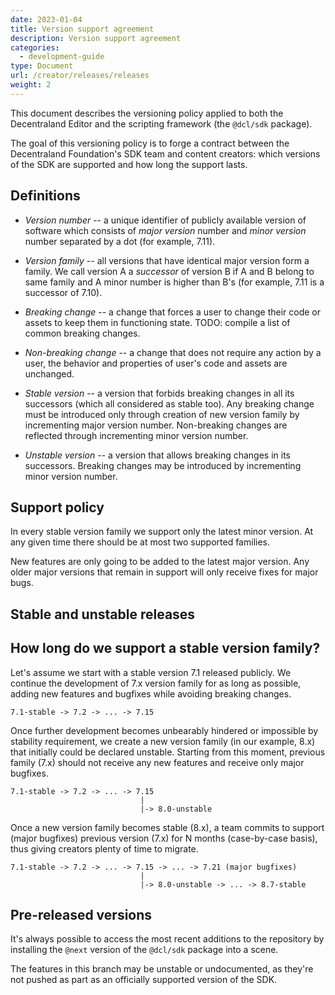 ```yaml
---
date: 2023-01-04
title: Version support agreement
description: Version support agreement
categories:
  - development-guide
type: Document
url: /creator/releases/releases
weight: 2
---
```



This document describes the versioning policy applied to both the Decentraland Editor and the scripting framework (the `@dcl/sdk` package).

The goal of this versioning policy is to forge a contract between the Decentraland Foundation's SDK team and content creators: which versions of the SDK are supported and how long the support lasts.

<!-- TODO: What about support from other teams? Do we have a commitment for content with older versions to keep working too? -->

## Definitions

* *Version number* -- a unique identifier of publicly available version of software which consists of *major version* number and *minor version* number separated by a dot (for example, 7.11).

* *Version family* -- all versions that have identical major version form a family. We call version A a *successor* of version B if A and B belong to same family and A minor number is higher than B's (for example, 7.11 is a successor of 7.10).

* *Breaking change* -- a change that forces a user to change their code or assets to keep them in functioning state. TODO: compile a list of common breaking changes.

* *Non-breaking change* -- a change that does not require any action by a user, the behavior and properties of user's code and assets are unchanged.

* *Stable version* -- a version that forbids breaking changes in all its successors (which all considered as stable too). Any breaking change must be introduced only through creation of new version family by incrementing major version number. Non-breaking changes are reflected through incrementing minor version number.

* *Unstable version* -- a version that allows breaking changes in its successors. Breaking changes may be introduced by incrementing minor version number.

## Support policy

In every stable version family we support only the latest minor version. At any given time there should be at most two supported families.

New features are only going to be added to the latest major version. Any older major versions that remain in support will only receive fixes for major bugs.

## Stable and unstable releases



## How long do we support a stable version family?

Let's assume we start with a stable version 7.1 released publicly. We continue the development of 7.x version family for as long as possible, adding new features and bugfixes while avoiding breaking changes.

```
7.1-stable -> 7.2 -> ... -> 7.15
```

Once further development becomes unbearably hindered or impossible by stability requirement, we create a new version family (in our example, 8.x) that initially could be declared unstable. Starting from this moment, previous family (7.x) should not receive any new features and receive only major bugfixes.

```
7.1-stable -> 7.2 -> ... -> 7.15
                             |
                             |-> 8.0-unstable
```

Once a new version family becomes stable (8.x), a team commits to support (major bugfixes) previous version (7.x) for N months (case-by-case basis), thus giving creators plenty of time to migrate.

```
7.1-stable -> 7.2 -> ... -> 7.15 -> ... -> 7.21 (major bugfixes)
                             |
                             |-> 8.0-unstable -> ... -> 8.7-stable
```

## Pre-released versions

It's always possible to access the most recent additions to the repository by installing the `@next` version of the `@dcl/sdk` package into a scene.

The features in this branch may be unstable or undocumented, as they're not pushed as part as an officially supported version of the SDK.